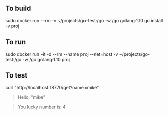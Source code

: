 ## To build

sudo docker run --rm -v ~/projects/go-test:/go -w /go golang:1.10 go install -v proj

## To run

sudo docker run -it -d --rm --name proj --net=host -v ~/projects/go-test:/go -w /go golang:1.10 proj

## To test

curl "http://localhost:18770/get?name=mike"

>Hello, "mike"

>You lucky number is: 4


